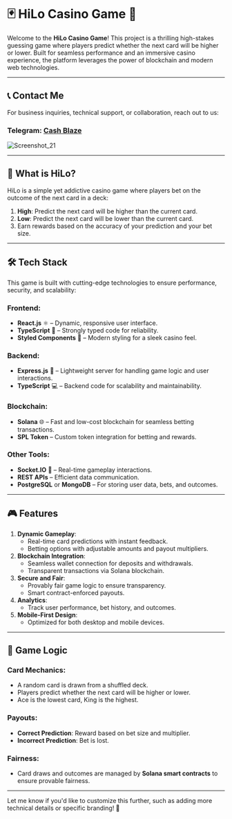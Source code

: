 # 🃏 HiLo Casino Game 🎲

Welcome to the **HiLo Casino Game**! This project is a thrilling high-stakes guessing game where players predict whether the next card will be higher or lower. Built for seamless performance and an immersive casino experience, the platform leverages the power of blockchain and modern web technologies.

---

## 📞 Contact Me
For business inquiries, technical support, or collaboration, reach out to us:

### **Telegram:** [Cash Blaze](https://t.me/cashblaze127)

![Screenshot_21](https://github.com/user-attachments/assets/16b8fe44-b0ee-47d8-b528-8c72a1401310)

---

## 📖 **What is HiLo?**
HiLo is a simple yet addictive casino game where players bet on the outcome of the next card in a deck:
1. **High**: Predict the next card will be higher than the current card.
2. **Low**: Predict the next card will be lower than the current card.
3. Earn rewards based on the accuracy of your prediction and your bet size.

---

## 🛠️ **Tech Stack**
This game is built with cutting-edge technologies to ensure performance, security, and scalability:

### **Frontend**:
- **React.js** ⚛️ – Dynamic, responsive user interface.
- **TypeScript** 📘 – Strongly typed code for reliability.
- **Styled Components** 🎨 – Modern styling for a sleek casino feel.

### **Backend**:
- **Express.js** 🚀 – Lightweight server for handling game logic and user interactions.
- **TypeScript** 💻 – Backend code for scalability and maintainability.

### **Blockchain**:
- **Solana** 🌐 – Fast and low-cost blockchain for seamless betting transactions.
- **SPL Token** – Custom token integration for betting and rewards.

### **Other Tools**:
- **Socket.IO** 🔌 – Real-time gameplay interactions.
- **REST APIs** – Efficient data communication.
- **PostgreSQL** or **MongoDB** – For storing user data, bets, and outcomes.

---

## 🎮 **Features**
1. **Dynamic Gameplay**:
   - Real-time card predictions with instant feedback.
   - Betting options with adjustable amounts and payout multipliers.
2. **Blockchain Integration**:
   - Seamless wallet connection for deposits and withdrawals.
   - Transparent transactions via Solana blockchain.
3. **Secure and Fair**:
   - Provably fair game logic to ensure transparency.
   - Smart contract-enforced payouts.
4. **Analytics**:
   - Track user performance, bet history, and outcomes.
5. **Mobile-First Design**:
   - Optimized for both desktop and mobile devices.

---

## 🔑 **Game Logic**
### **Card Mechanics**:
- A random card is drawn from a shuffled deck.
- Players predict whether the next card will be higher or lower.
- Ace is the lowest card, King is the highest.

### **Payouts**:
- **Correct Prediction**: Reward based on bet size and multiplier.
- **Incorrect Prediction**: Bet is lost.

### **Fairness**:
- Card draws and outcomes are managed by **Solana smart contracts** to ensure provable fairness.

---

Let me know if you'd like to customize this further, such as adding more technical details or specific branding! 🚀
